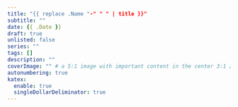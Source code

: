 ```yaml
---
title: "{{ replace .Name "-" " " | title }}"
subtitle: ""
date: {{ .Date }}
draft: true
unlisted: false
series: ""
tags: []
description: ""
coverImage: "" # a 5:1 image with important content in the center 3:1 zone for best effect
autonumbering: true
katex:
  enable: true
  singleDollarDeliminator: true
---
```

